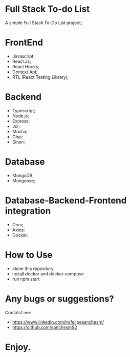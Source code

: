 
# Full Stack To-do List
A simple Full Stack To-Do List project;

# FrontEnd

- Javascript;
- React.Js;
- React Hooks;
- Context Api;
- RTL (React Testing Library);

# Backend

- Typescript;
- Node.js;
- Express;
- Joi;
- Mocha;
- Chai;
- Sinon;

# Database


- MongoDB;
- Mongoose;

# Database-Backend-Frontend integration

- Cors;
- Axios;
- Docker;

# How to Use

- clone this repository
- install docker and docker-compose
- run npm start

# Any bugs or suggestions?
Contatct me:
- https://www.linkedin.com/in/felipesanchesm/
- https://github.com/sanchesm92

# Enjoy.

